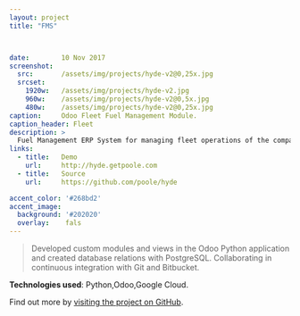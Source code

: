 ```yaml
---
layout: project
title: "FMS"



date:        10 Nov 2017
screenshot:
  src:       /assets/img/projects/hyde-v2@0,25x.jpg
  srcset:
    1920w:   /assets/img/projects/hyde-v2.jpg
    960w:    /assets/img/projects/hyde-v2@0,5x.jpg
    480w:    /assets/img/projects/hyde-v2@0,25x.jpg
caption:     Odoo Fleet Fuel Management Module.
caption_header: Fleet
description: >
  Fuel Management ERP System for managing fleet operations of the company
links:
  - title:   Demo
    url:     http://hyde.getpoole.com
  - title:   Source
    url:     https://github.com/poole/hyde

accent_color: '#268bd2'
accent_image:
  background: '#202020'
  overlay:    fals
---
```


  > Developed custom modules and views in the Odoo Python application and created database relations with PostgreSQL.
Collaborating in continuous integration with Git and Bitbucket.


**Technologies used**: Python,Odoo,Google Cloud.

Find out more by [visiting the project on GitHub](https://github.com/mojombo/jekyll).

[docs]: ../docs/7.5.0/index.md